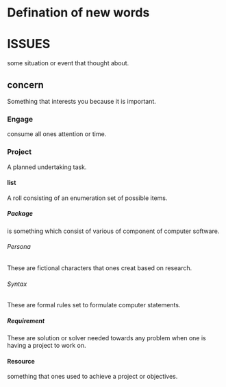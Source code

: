# Defination of new words

# ISSUES

some situation or event that thought about.
## concern
Something that interests you because it is important.

### Engage

consume all ones attention or time.
### Project

A planned undertaking task.

#### list
A roll consisting of an enumeration set of possible items.

##### Package
is something which consist of various of component of computer software.

###### Persona
These are fictional characters that ones creat based on research.

###### Syntax
These are formal rules set to formulate computer statements.

##### Requirement
These are solution or solver needed towards any problem when one is having a project to work on.

#### Resource
something that ones used to achieve a project or objectives.